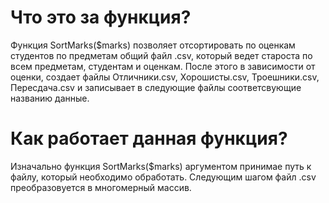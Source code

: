 # Что это за функция?

Функция SortMarks($marks) позволяет отсортировать по оценкам студентов по предметам общий файл .csv, который ведет староста по всем предметам, студентам и оценкам. После этого в зависимости от оценки, создает файлы Отличники.csv, Хорошисты.csv, Троешники.csv, Пересдача.csv и записывает в следующие файлы соответсвующие названию данные.

# Как работает данная функция?

Изначально функция SortMarks($marks) аргументом принимае путь к файлу, который необходимо обработать. Следующим шагом файл .csv преобразовуется в многомерный массив. 
